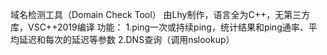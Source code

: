 域名检测工具（Domain Check Tool）
由Lhy制作，语言全为C++，无第三方库，VSC++2019编译
功能：
1.ping一次或持续ping，统计结果和ping通率、平均延迟和每次的延迟等参数
2.DNS查询（调用nslookup）
